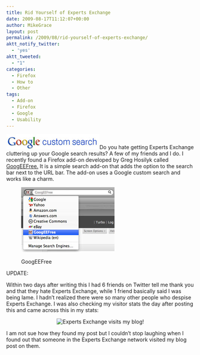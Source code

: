 ```yaml
---
title: Rid Yourself of Experts Exchange
date: 2009-08-17T11:12:07+00:00
author: MikeGrace
layout: post
permalink: /2009/08/rid-yourself-of-experts-exchange/
aktt_notify_twitter:
  - 'yes'
aktt_tweeted:
  - "1"
categories:
  - Firefox
  - How to
  - Other
tags:
  - Add-on
  - Firefox
  - Google
  - Usability
---
```

[<img class="aligncenter size-full wp-image-787" title="google_custom_search" src="/assets/2009/08/google_custom_search.jpg" alt="google_custom_search" width="250" height="40" />](http://www.google.com/coop/cse/)Do you hate getting Experts Exchange cluttering up your Google search results? A few of my friends and I do. I recently found a Firefox add-on developed by Greg Hosilyk called [GoogEEFree.](https://addons.mozilla.org/en-US/firefox/addon/10687) It is a simple search add-on that adds the option to the search bar next to the URL bar. The add-on uses a Google custom search and works like a charm.<figure id="attachment_788" style="width: 250px" class="wp-caption aligncenter">

[<img class="size-full wp-image-788 " title="googeefree" src="/assets/2009/08/googeefree.jpg" alt="GoogEEFree Add-on" width="250" height="174" />](https://addons.mozilla.org/en-US/firefox/addon/10687)<figcaption class="wp-caption-text">GoogEEFree</figcaption></figure> 

UPDATE:
  
Within two days after writing this I had 6 friends on Twitter tell me thank you and that they hate Experts Exchange, while 1 friend basically said I was being lame. I hadn&#8217;t realized there were so many other people who despise Experts Exchange. I was also checking my visitor stats the day after posting this and came across this in my stats:

<p style="text-align: center;">
  <img class="size-full wp-image-847 aligncenter" title="experts_exchange_visit" src="/assets/2009/08/experts_exchange_visit.jpg" alt="Experts Exchange visits my blog!" width="600" height="40" srcset="/assets/2009/08/experts_exchange_visit.jpg 600w, /assets/2009/08/experts_exchange_visit-300x20.jpg 300w" sizes="(max-width: 600px) 100vw, 600px" />
</p>

I am not sue how they found my post but I couldn&#8217;t stop laughing when I found out that someone in the Experts Exchange network visited my blog post on them.